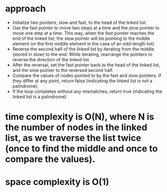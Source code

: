 # approach
* Initialize two pointers, slow and fast, to the head of the linked list.
* Use the fast pointer to move two steps at a time and the slow pointer to move one step at a time. This way, when the fast pointer reaches the end of the linked list, the slow pointer will be pointing to the middle element (or the first middle element in the case of an odd-length list).
* Reverse the second half of the linked list by iterating from the middle (stored in slow) to the end. While iterating, rearrange the pointers to reverse the direction of the linked list.
* After the reversal, set the fast pointer back to the head of the linked list, and the slow pointer to the reversed second half.
* Compare the values of nodes pointed to by the fast and slow pointers. If they differ at any point, return false (indicating the linked list is not a palindrome).
* If the loop completes without any mismatches, return true (indicating the linked list is a palindrome).

# time complexity is O(N), where N is the number of nodes in the linked list, as we traverse the list twice (once to find the middle and once to compare the values).
# space complexity is O(1) 
